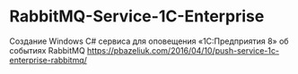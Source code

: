 # RabbitMQ-Service-1C-Enterprise
Создание Windows C# сервиса для оповещения «1С:Предприятия 8» об событиях RabbitMQ
https://pbazeliuk.com/2016/04/10/push-service-1c-enterprise-rabbitmq/
